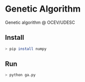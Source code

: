 # Genetic Algorithm

Genetic algorithm @ OCEV/UDESC

## Install

``` bash
> pip install numpy
```

## Run 

``` bash 
> python ga.py
```
